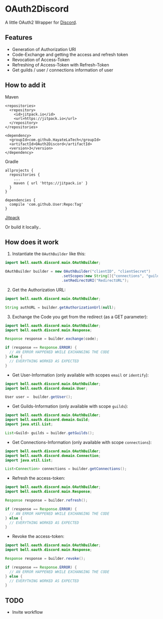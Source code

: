 # OAuth2Discord
A little OAuth2 Wrapper for [Discord](https://discordapp.com).

## Features
* Generation of Authorization URI
* Code-Exchange and getting the access and refresh token
* Revocation of Access-Token
* Refreshing of Access-Token with Refresh-Token
* Get guilds / user / connections information of user

## How to add it
Maven
```
<repositories>
  <repository>
    <id>jitpack.io</id>
    <url>https://jitpack.io</url>
  </repository>
</repositories>

<dependency>
  <groupId>com.github.HayateLaTech</groupId>
  <artifactId>OAuth2Discord</artifactId>
  <version>3</version>
</dependency>
```

Gradle
```
allprojects {
  repositories {
    ...
    maven { url 'https://jitpack.io' }
  }
}

dependencies {
  compile 'com.github.User:Repo:Tag'
}
```
[Jitpack](https://jitpack.io/#HayateLaTech/OAuth2Discord)

Or build it locally..

## How does it work
1. Instantiate the `OAuthBuilder` like this:
```java
import bell.oauth.discord.main.OAuthBuilder;

OAuthBuilder builder = new OAuthBuilder("clientID", "clientSecret")
                          .setScopes(new String[]{"connections", "guilds", "email"})
                          .setRedirectURI("RedirectURL");
```
2. Get the Authorization URL:
```java
import bell.oauth.discord.main.OAuthBuilder;

String authURL = builder.getAuthorizationUrl(null);
```
3. Exchange the Code you get from the redirect (as a GET parameter):
```java
import bell.oauth.discord.main.OAuthBuilder;
import bell.oauth.discord.main.Response;

Response response = builder.exchange(code);

if (response == Response.ERROR) {
  // AN ERROR HAPPENED WHILE EXCHANGING THE CODE
} else {
  // EVERYTHING WORKED AS EXPECTED
}
```
* Get User-Information (only available with scopes `email` or `identify`):
```java
import bell.oauth.discord.main.OAuthBuilder;
import bell.oauth.discord.domain.User;

User user =  builder.getUser();
```
* Get Guilds-Information (only available with scope `guilds`):
```java
import bell.oauth.discord.main.OAuthBuilder;
import bell.oauth.discord.domain.Guild;
import java.util.List;

List<Guild> guilds = builder.getGuilds();
```
* Get Connections-Information (only available with scope `connections`):
```java
import bell.oauth.discord.main.OAuthBuilder;
import bell.oauth.discord.domain.Connection;
import java.util.List;

List<Connection> connections = builder.getConnections();
```
* Refresh the access-token:
```java
import bell.oauth.discord.main.OAuthBuilder;
import bell.oauth.discord.main.Response;

Response response = builder.refresh();

if (response == Response.ERROR) {
  // AN ERROR HAPPENED WHILE EXCHANGING THE CODE
} else {
  // EVERYTHING WORKED AS EXPECTED
}
```
* Revoke the access-token:
```java
import bell.oauth.discord.main.OAuthBuilder;
import bell.oauth.discord.main.Response;

Response response = builder.revoke();

if (response == Response.ERROR) {
  // AN ERROR HAPPENED WHILE EXCHANGING THE CODE
} else {
  // EVERYTHING WORKED AS EXPECTED
}
```

## TODO
* Invite workflow
